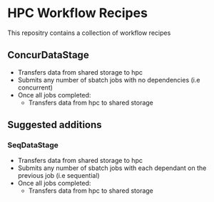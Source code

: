 # HPC Workflow Recipes

This repositry contains a collection of workflow recipes

## ConcurDataStage

- Transfers data from shared storage to hpc
- Submits any number of sbatch jobs with no dependencies (i.e concurrent)
- Once all jobs completed:
    - Transfers data from hpc to shared storage

## Suggested additions

### SeqDataStage

- Transfers data from shared storage to hpc
- Submits any number of sbatch jobs with each dependant on the previous job (i.e sequential)
- Once all jobs completed:
    - Transfers data from hpc to shared storage

